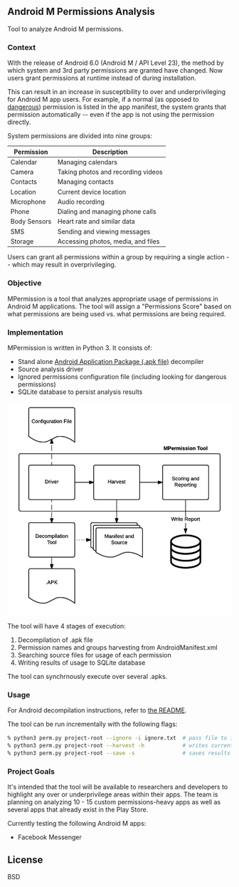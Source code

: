 ## Android M Permissions Analysis
Tool to analyze Android M permissions.

### Context
With the release of Android 6.0 (Android M / API Level 23), the method by which system and 3rd party permissions are granted have changed. Now users grant permissions at runtime instead of during installation.   

This can result in an increase in susceptibility to over and underprivileging for Android M app users. For example, if a normal (as opposed to [dangerous][1]) permission is listed in the app manifest, the system grants that permission automatically -- even if the app is not using the permission directly.

System permissions are divided into nine groups:

| Permission   | Description                        |
|--------------|------------------------------------|
| Calendar     | Managing calendars                 |
| Camera       | Taking photos and recording videos |
| Contacts     | Managing contacts                  |
| Location     | Current device location            |
| Microphone   | Audio recording                    |
| Phone        | Dialing and managing phone calls   |
| Body Sensors | Heart rate and similar data        |
| SMS          | Sending and viewing messages       |
| Storage      | Accessing photos, media, and files |

Users can grant all permissions within a group by requiring a single action -- which may result in overprivileging. 

### Objective
MPermission is a tool that analyzes appropriate usage of permissions in Android M applications. The tool will assign a "Permissions Score" based on what permissions are being used vs. what permissions are being required.  

### Implementation
MPermission is written in Python 3. It consists of:
* Stand alone [Android Application Package (.apk file)][2] decompiler
* Source analysis driver
* Ignored permissions configuration file (including looking for dangerous permissions)
* SQLite database to persist analysis results

![Subsystem](/docs/mpermission-subsystem-diagram.png?raw=true "Optional Title")

The tool will have 4 stages of execution:  

1. Decompilation of .apk file 
2. Permission names and groups harvesting from AndroidManifest.xml
3. Searching source files for usage of each permission
4. Writing results of usage to SQLite database

The tool can synchrnously execute over several .apks.

### Usage
For Android decompilation instructions, refer to [the README](https://github.com/kocsenc/android-scraper/tree/master/tools/apk-decompiler/).

The tool can be run incrementally with the following flags:

```bash
% python3 perm.py project-root --ignore -i ignore.txt  # pass file to ignore permissions during analysis
% python3 perm.py project-root --harvest -h            # writes current permissions to permissions-app-name.txt
% python3 perm.py project-root --save -s               # saves results to SQLite DB
```

### Project Goals

It's intended that the tool will be available to researchers and developers to highlight any over or underprivilege areas within their apps. The team is planning on analyzing 10 - 15 custom permissions-heavy apps as well as several apps that already exist in the Play Store.

Currently testing the following Android M apps:
* Facebook Messenger

License
----
BSD 

[1]: http://developer.android.com/guide/topics/security/permissions.html#normal-dangerous
[2]: https://www.wikiwand.com/en/Android_application_package
